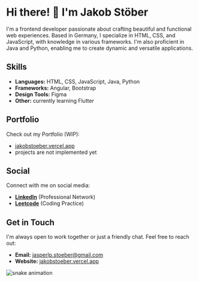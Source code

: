 # Hi there! 👋 I'm **Jakob Stöber**

I'm a frontend developer passionate about crafting beautiful and functional web experiences. Based in Germany, I specialize in HTML, CSS, and JavaScript, with knowledge in various frameworks. I'm also proficient in Java and Python, enabling me to create dynamic and versatile applications.

## Skills

- **Languages:** HTML, CSS, JavaScript, Java, Python
- **Frameworks:** Angular, Bootstrap
- **Design Tools:** Figma
- **Other:** currently learning Flutter

## Portfolio

Check out my Portfolio (WIP):

- [jakobstoeber.vercel.app](https://jakobstoeber.vercel.app/)
- projects are not implemented yet

## Social

Connect with me on social media:

- **[LinkedIn](https://www.linkedin.com/in/jakob-stöber/)** (Professional Network)
- **[Leetcode](https://leetcode.com/user0160qG/)** (Coding Practice)

## Get in Touch

I'm always open to work together or just a friendly chat. Feel free to reach out:

- **Email:** [jasperlp.stoeber@gmail.com](mailto:jasperlp.stoeber@gmail.com)
- **Website:** [jakobstoeber.vercel.app](https://jakobstoeber.vercel.app/)


![snake animation](https://github.com/J4sp3rTM/blob/output/github-contribution-grid-snake2.svg)
